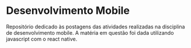 # Desenvolvimento Mobile
Repositório dedicado às postagens das atividades realizadas na disciplina de desenvolvimento mobile. A matéria em questão foi dada utilizando javascript com o react native.

